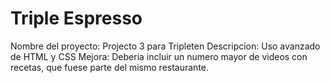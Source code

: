 # Triple Espresso

Nombre del proyecto: Projecto 3 para Tripleten
Descripcion: Uso avanzado de HTML y CSS
Mejora: Deberia incluir un numero mayor de videos con recetas, que fuese parte del mismo restaurante.
